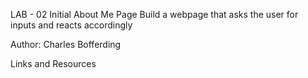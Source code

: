LAB - 02
Initial About Me Page
Build a webpage that asks the user for inputs and reacts accordingly

Author: Charles Bofferding

Links and Resources

